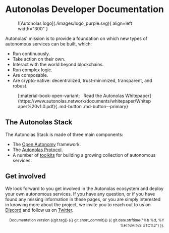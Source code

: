 # Autonolas Developer Documentation

<figure markdown>
![Autonolas logo](./images/logo_purple.svg){ align=left width="300" }
</figure>

Autonolas' mission is to provide a foundation on which new types of autonomous services can be built, which:

* Run continuously.
* Take action on their own.
* Interact with the world beyond blockchains.
* Run complex logic.
* Are composable.
* Are crypto-native: decentralized, trust-minimized, transparent, and robust.



<figure markdown>
[:material-book-open-variant: &nbsp; Read the Autonolas Whitepaper](https://www.autonolas.network/documents/whitepaper/Whitepaper%20v1.0.pdf){ .md-button .md-button--primary}
</figure>

## The Autonolas Stack

The Autonolas Stack is made of three main components:

* The [Open Autonomy](https://docs.autonolas.network/open-autonomy/)  framework.
* The [Autonolas Protocol](https://docs.autonolas.network/protocol/).
* A number of [toolkits](https://docs.autonolas.network/products/) for building a growing collection of autonomous services.

## Get involved

We look forward to you get involved in the Autonolas ecosystem and deploy your own autonomous services. If you have any question, or if you have found any missing information in these pages, or you are simply interested in knowing more about the project, we invite you to reach out to us on [Discord](https://discord.gg/RHY6eJ35ar) and follow us on [Twitter](https://twitter.com/autonolas).


<div style="text-align: right"><small>Documentation version {{git.tag}} ({{ git.short_commit}}) {{ git.date.strftime("%b %d, %Y %H:%M:%S UTC%z") }}.</small></div>

